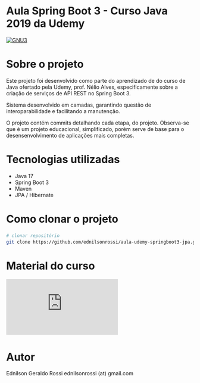 # Aula Spring Boot 3 - Curso Java 2019 da Udemy

[![GNU3](https://www.gnu.org/graphics/gplv3-127x51.png)](https://github.com/ednilsonrossi/aula-udemy-springboot3-jpa/blob/main/LICENCE)

# Sobre o projeto

Este projeto foi desenvolvido como parte do aprendizado de do curso de Java ofertado pela Udemy, prof. Nélio Alves, especificamente sobre a criação de serviços de API REST no Spring Boot 3. 

Sistema desenvolvido em camadas, garantindo questão de interoparabilidade e facilitando a manutenção.

O projeto contém commits detalhando cada etapa, do projeto. Observa-se que é um projeto educacional, simplificado, porém serve de base para o desensenvolvimento de aplicações mais completas.

# Tecnologias utilizadas

- Java 17
- Spring Boot 3
- Maven
- JPA / Hibernate

# Como clonar o projeto

```bash
# clonar repositório
git clone https://github.com/ednilsonrossi/aula-udemy-springboot3-jpa.git
```

# Material do curso

![Projeto web services com Spring Boot e JPA / Hibernate](https://github.com/ednilsonrossi/aula-udemy-springboot3-jpa/blob/main/assets/02-exercicios1-estrutura-sequencial.pdf)

# Autor

Ednilson Geraldo Rossi
ednilsonrossi (at) gmail.com

